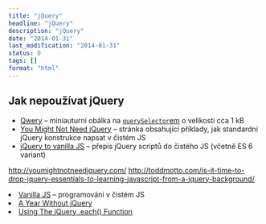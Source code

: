 ```yaml
---
title: "jQuery"
headline: "jQuery"
description: "jQuery"
date: "2014-01-31"
last_modification: "2014-01-31"
status: 0
tags: []
format: "html"
---
```


<h2 id="nepouzivat">Jak nepoužívat jQuery</h2>


<ul>
  <li><a href="https://github.com/ded/qwery">Qwery</a> – miniauturní obálka na <a href="/queryselector"><code>querySelector</code>em</a> o velikosti cca 1 kB</li>
  
  <li><a href="http://youmightnotneedjquery.com">You Might Not Need jQuery</a> – stránka obsahující příklady, jak standardní jQuery konstrukce napsat v čistém JS</li>
  
  <li><a href="http://codeblog.cz/vanilla/#prerequisities">jQuery to vanilla JS</a> – přepis jQuery scriptů do čistého JS (včetně ES 6 variant)</li>
</ul>


http://youmightnotneedjquery.com/
http://toddmotto.com/is-it-time-to-drop-jquery-essentials-to-learning-javascript-from-a-jquery-background/

<li><a href="http://vanilla-js.com/">Vanilla JS</a> – programování v čistém JS</li>

<li><a href="http://blog.wearecolony.com/a-year-without-jquery/">A Year Without jQuery</a></li>

<li><a href="http://www.paulund.co.uk/using-jquery-each">Using The jQuery .each() Function</a></li>